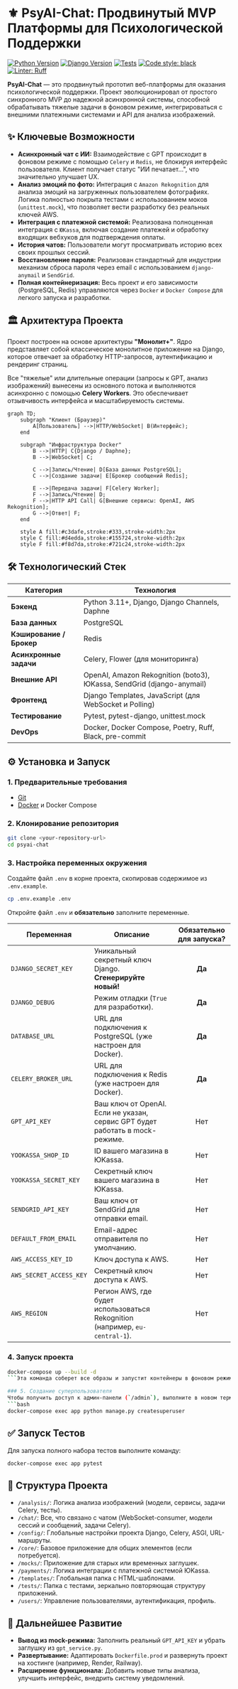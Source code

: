 # ⚜️ PsyAI-Chat: Продвинутый MVP Платформы для Психологической Поддержки

[![Python Version](https://img.shields.io/badge/python-3.11+-blue.svg)](https://www.python.org/downloads/)
[![Django Version](https://img.shields.io/badge/django-5.0-green.svg)](https://www.djangoproject.com/)
[![Tests](https://img.shields.io/badge/tests-passing-brightgreen.svg)](https://pytest.org/)
[![Code style: black](https://img.shields.io/badge/code%20style-black-000000.svg)](https://github.com/psf/black)
[![Linter: Ruff](https://img.shields.io/endpoint?url=https://raw.githubusercontent.com/astral-sh/ruff/main/assets/badge/v2.json)](https://github.com/astral-sh/ruff)

**PsyAI-Chat** — это продвинутый прототип веб-платформы для оказания психологической поддержки. Проект эволюционировал от простого синхронного MVP до надежной асинхронной системы, способной обрабатывать тяжелые задачи в фоновом режиме, интегрироваться с внешними платежными системами и API для анализа изображений.

## ✨ Ключевые Возможности

*   **Асинхронный чат с ИИ:** Взаимодействие с GPT происходит в фоновом режиме с помощью `Celery` и `Redis`, не блокируя интерфейс пользователя. Клиент получает статус "ИИ печатает...", что значительно улучшает UX.
*   **Анализ эмоций по фото:** Интеграция с `Amazon Rekognition` для анализа эмоций на загруженных пользователем фотографиях. Логика полностью покрыта тестами с использованием моков (`unittest.mock`), что позволяет вести разработку без реальных ключей AWS.
*   **Интеграция с платежной системой:** Реализована полноценная интеграция с `ЮKassa`, включая создание платежей и обработку входящих вебхуков для подтверждения оплаты.
*   **История чатов:** Пользователи могут просматривать историю всех своих прошлых сессий.
*   **Восстановление пароля:** Реализован стандартный для индустрии механизм сброса пароля через email с использованием `django-anymail` и `SendGrid`.
*   **Полная контейнеризация:** Весь проект и его зависимости (PostgreSQL, Redis) управляются через `Docker` и `Docker Compose` для легкого запуска и разработки.

## 🏛️ Архитектура Проекта

Проект построен на основе архитектуры **"Монолит+"**. Ядро представляет собой классическое монолитное приложение на Django, которое отвечает за обработку HTTP-запросов, аутентификацию и рендеринг страниц.

Все "тяжелые" или длительные операции (запросы к GPT, анализ изображений) вынесены из основного потока и выполняются асинхронно с помощью **Celery Workers**. Это обеспечивает отзывчивость интерфейса и масштабируемость системы.

```mermaid
graph TD;
    subgraph "Клиент (Браузер)"
        A[Пользователь] -->|HTTP/WebSocket| B(Интерфейс);
    end

    subgraph "Инфраструктура Docker"
        B -->|HTTP| C{Django / Daphne};
        B -->|WebSocket| C;

        C -->|Запись/Чтение| D[База данных PostgreSQL];
        C -->|Создание задачи| E[Брокер сообщений Redis];

        E -->|Передача задачи| F[Celery Worker];
        F -->|Запись/Чтение| D;
        F -->|HTTP API Call| G[Внешние сервисы: OpenAI, AWS Rekognition];
        G -->|Ответ| F;
    end

    style A fill:#c3dafe,stroke:#333,stroke-width:2px
    style C fill:#d4edda,stroke:#155724,stroke-width:2px
    style F fill:#f8d7da,stroke:#721c24,stroke-width:2px
```

## 🛠️ Технологический Стек

| Категория             | Технология                                                              |
| --------------------- | ----------------------------------------------------------------------- |
| **Бэкенд**            | Python 3.11+, Django, Django Channels, Daphne                           |
| **База данных**       | PostgreSQL                                                              |
| **Кэширование / Брокер** | Redis                                                                   |
| **Асинхронные задачи**  | Celery, Flower (для мониторинга)                                        |
| **Внешние API**       | OpenAI, Amazon Rekognition (boto3), ЮKassa, SendGrid (django-anymail)   |
| **Фронтенд**          | Django Templates, JavaScript (для WebSocket и Polling)                  |
| **Тестирование**      | Pytest, pytest-django, unittest.mock                                    |
| **DevOps**            | Docker, Docker Compose, Poetry, Ruff, Black, pre-commit                 |

## ⚙️ Установка и Запуск

### 1. Предварительные требования
*   [Git](https://git-scm.com/)
*   [Docker](https://www.docker.com/products/docker-desktop/) и Docker Compose

### 2. Клонирование репозитория
```bash
git clone <your-repository-url>
cd psyai-chat
```

### 3. Настройка переменных окружения
Создайте файл `.env` в корне проекта, скопировав содержимое из `.env.example`.

```bash
cp .env.example .env
```
Откройте файл `.env` и **обязательно** заполните переменные.

| Переменная              | Описание                                                                  | Обязательно для запуска? |
| ----------------------- | ------------------------------------------------------------------------- | :----------------------: |
| `DJANGO_SECRET_KEY`     | Уникальный секретный ключ Django. **Сгенерируйте новый!**                  |           **Да**           |
| `DJANGO_DEBUG`          | Режим отладки (`True` для разработки).                                    |           **Да**           |
| `DATABASE_URL`          | URL для подключения к PostgreSQL (уже настроен для Docker).               |           **Да**           |
| `CELERY_BROKER_URL`     | URL для подключения к Redis (уже настроен для Docker).                    |           **Да**           |
| `GPT_API_KEY`           | Ваш ключ от OpenAI. Если не указан, сервис GPT будет работать в mock-режиме. |            Нет             |
| `YOOKASSA_SHOP_ID`      | ID вашего магазина в ЮKassa.                                               |            Нет             |
| `YOOKASSA_SECRET_KEY`   | Секретный ключ вашего магазина в ЮKassa.                                  |            Нет             |
| `SENDGRID_API_KEY`      | Ваш ключ от SendGrid для отправки email.                                  |            Нет             |
| `DEFAULT_FROM_EMAIL`    | Email-адрес отправителя по умолчанию.                                     |            Нет             |
| `AWS_ACCESS_KEY_ID`     | Ключ доступа к AWS.                                                       |            Нет             |
| `AWS_SECRET_ACCESS_KEY` | Секретный ключ доступа к AWS.                                             |            Нет             |
| `AWS_REGION`            | Регион AWS, где будет использоваться Rekognition (например, `eu-central-1`). |            Нет             |

### 4. Запуск проекта
```bash
docker-compose up --build -d
```Эта команда соберет все образы и запустит контейнеры в фоновом режиме. Приложение будет доступно по адресу **`http://localhost:9000`**.

### 5. Создание суперпользователя
Чтобы получить доступ к админ-панели (`/admin`), выполните в новом терминале:
```bash
docker-compose exec app python manage.py createsuperuser
```

## ✅ Запуск Тестов
Для запуска полного набора тестов выполните команду:
```bash
docker-compose exec app pytest
```

## 📂 Структура Проекта
*   `/analysis/`: Логика анализа изображений (модели, сервисы, задачи Celery, тесты).
*   `/chat/`: Все, что связано с чатом (WebSocket-consumer, модели сессий и сообщений, задачи Celery).
*   `/config/`: Глобальные настройки проекта Django, Celery, ASGI, URL-маршруты.
*   `/core/`: Базовое приложение для общих элементов (если потребуется).
*   `/mocks/`: Приложение для старых или временных заглушек.
*   `/payments/`: Логика интеграции с платежной системой ЮKassa.
*   `/templates/`: Глобальная папка с HTML-шаблонами.
*   `/tests/`: Папка с тестами, зеркально повторяющая структуру приложений.
*   `/users/`: Управление пользователями, аутентификация, профиль.

## 🚀 Дальнейшее Развитие
*   **Вывод из mock-режима:** Заполнить реальный `GPT_API_KEY` и убрать заглушку из `gpt_service.py`.
*   **Развертывание:** Адаптировать `Dockerfile.prod` и развернуть проект на хостинге (например, Render, Railway).
*   **Расширение функционала:** Добавить новые типы анализа, улучшить интерфейс, внедрить систему уведомлений.
